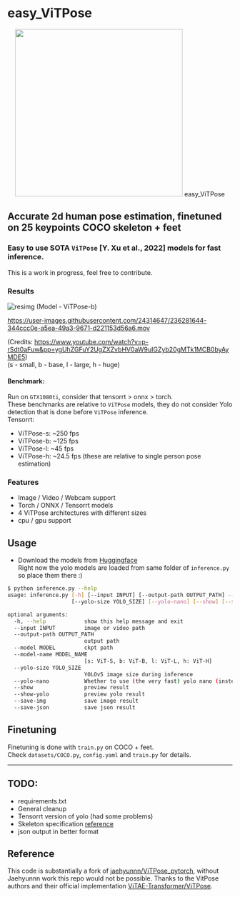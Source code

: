 # easy_ViTPose
<p align="center">
<img src="https://user-images.githubusercontent.com/24314647/236082274-b25a70c8-9267-4375-97b0-eddf60a7dfc6.png" width=375> easy_ViTPose
</p>

## Accurate 2d human pose estimation, finetuned on 25 keypoints COCO skeleton + feet  
### Easy to use SOTA `ViTPose` [Y. Xu et al., 2022] models for fast inference.  

This is a work in progress, feel free to contribute.

### Results

![resimg](https://user-images.githubusercontent.com/24314647/236281199-98e45ab5-2a18-45b7-ba5c-36bdec4450f4.png)
(Model - ViTPose-b)

https://user-images.githubusercontent.com/24314647/236281644-344ccc0e-a5ea-49a3-9671-d221153d56a6.mov

(Credits: https://www.youtube.com/watch?v=p-rSdt0aFuw&pp=ygUhZGFuY2UgZXZvbHV0aW9uIGZyb20gMTk1MCB0byAyMDE5)  
(s - small, b - base, l - large, h - huge)

#### Benchmark:
Run on `GTX1080ti`, consider that tensorrt > onnx > torch.  
These benchmarks are relative to `ViTPose` models, they do not consider Yolo detection that is done before `ViTPose` inference.  
Tensorrt:  
- ViTPose-s: ~250 fps
- ViTPose-b: ~125 fps
- ViTPose-l: ~45 fps
- ViTPose-h: ~24.5 fps
(these are relative to single person pose estimation)

### Features
- Image / Video / Webcam support
- Torch / ONNX / Tensorrt models
- 4 ViTPose architectures with different sizes
- cpu / gpu support

## Usage
- Download the models from [Huggingface](https://huggingface.co/JunkyByte/easy_ViTPose)  
Right now the yolo models are loaded from same folder of `inference.py` so place them there :)

```bash
$ python inference.py --help
usage: inference.py [-h] [--input INPUT] [--output-path OUTPUT_PATH] --model MODEL [--model-name MODEL_NAME]
                    [--yolo-size YOLO_SIZE] [--yolo-nano] [--show] [--show-yolo] [--save-img] [--save-json]

optional arguments:
  -h, --help            show this help message and exit
  --input INPUT         image or video path
  --output-path OUTPUT_PATH
                        output path
  --model MODEL         ckpt path
  --model-name MODEL_NAME
                        [s: ViT-S, b: ViT-B, l: ViT-L, h: ViT-H]
  --yolo-size YOLO_SIZE
                        YOLOv5 image size during inference
  --yolo-nano           Whether to use (the very fast) yolo nano (instead of small)
  --show                preview result
  --show-yolo           preview yolo result
  --save-img            save image result
  --save-json           save json result
```

## Finetuning
Finetuning is done with `train.py` on COCO + feet.  
Check `datasets/COCO.py`, `config.yaml` and `train.py` for details.

---

## TODO:
- requirements.txt
- General cleanup
- Tensorrt version of yolo (had some problems)
- Skeleton specification [reference](https://github.com/JunkyByte/easy_ViTPose/blob/main/src/vit_utils/visualization.py#L14)
- json output in better format

## Reference
This code is substantially a fork of [jaehyunnn/ViTPose_pytorch](https://github.com/jaehyunnn/ViTPose_pytorch), without Jaehyunnn work this repo would not be possible. Thanks to the VitPose authors and their official implementation [ViTAE-Transformer/ViTPose](https://github.com/ViTAE-Transformer/ViTPose).

